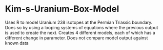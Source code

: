 # Kim-s-Uranium-Box-Model
Uses R to model Uranium 238 isotopes at the Permian Triassic boundary. Does so by using a looping systems of equations where the previous output is used to create the next. Creates 4 different models, each of which has a different change in parameter. Does not compare model output against known data
